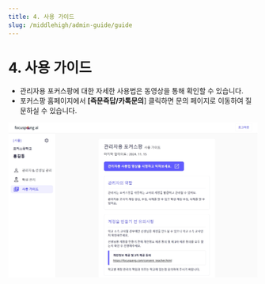 ```yaml
---
title: 4. 사용 가이드
slug: /middlehigh/admin-guide/guide
---
```


# 4. 사용 가이드

- 관리자용 포커스팡에 대한 자세한 사용법은 동영상을 통해 확인할 수 있습니다.
- 포커스팡 홈페이지에서 **[즉문즉답/카톡문의**] 클릭하면 문의 페이지로 이동하여 질문하실 수 있습니다.

![](/img/manager_1-4.jpg)
